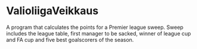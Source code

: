 # ValioliigaVeikkaus

A program that calculates the points for a Premier league sweep. Sweep includes the league table, first manager to be sacked, winner of league cup and FA cup and five best goalscorers of the season. 
